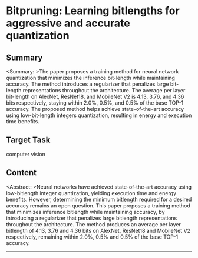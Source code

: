 # Bitpruning: Learning bitlengths for aggressive and accurate quantization

## Summary

<Summary: >The paper proposes a training method for neural network quantization that minimizes the inference bit-length while maintaining accuracy. The method introduces a regularizer that penalizes large bit-length representations throughout the architecture. The average per layer bit-length on AlexNet, ResNet18, and MobileNet V2 is 4.13, 3.76, and 4.36 bits respectively, staying within 2.0%, 0.5%, and 0.5% of the base TOP-1 accuracy. The proposed method helps achieve state-of-the-art accuracy using low-bit-length integers quantization, resulting in energy and execution time benefits.


## Target Task

computer vision

## Content

<Abstract: >Neural networks have achieved state-of-the-art accuracy using low-bitlength integer quantization, yielding execution time and energy benefits. However, determining the minimum bitlength required for a desired accuracy remains an open question. This paper proposes a training method that minimizes inference bitlength while maintaining accuracy, by introducing a regularizer that penalizes large bitlength representations throughout the architecture. The method produces an average per layer bitlength of 4.13, 3.76 and 4.36 bits on AlexNet, ResNet18 and MobileNet V2 respectively, remaining within 2.0%, 0.5% and 0.5% of the base TOP-1 accuracy.



---

